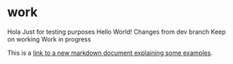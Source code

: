 # work
Hola
Just for testing purposes
Hello World!
Changes from dev branch
Keep on working
Work in progress

This is a [link to a new markdown document explaining some
examples](./examples.md).

